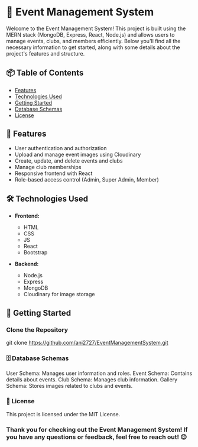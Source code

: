 # 🎉 Event Management System

Welcome to the Event Management System! This project is built using the MERN stack (MongoDB, Express, React, Node.js) and allows users to manage events, clubs, and members efficiently. Below you'll find all the necessary information to get started, along with some details about the project's features and structure.

## 📦 Table of Contents

- [Features](#-features)
- [Technologies Used](#-technologies-used)
- [Getting Started](#-getting-started)
- [Database Schemas](#-database-schemas)
- [License](#-license)

## 🚀 Features

- User authentication and authorization
- Upload and manage event images using Cloudinary
- Create, update, and delete events and clubs
- Manage club memberships
- Responsive frontend with React
- Role-based access control (Admin, Super Admin, Member)

## 🛠 Technologies Used

- **Frontend:**   
  - HTML
  - CSS
  - JS
  - React
  - Bootstrap

- **Backend:**
  - Node.js
  - Express
  - MongoDB
  - Cloudinary for image storage

## 🌱 Getting Started

### Clone the Repository

git clone https://github.com/ani2727/EventManagementSystem.git

### 🗄 Database Schemas
User Schema: Manages user information and roles.
Event Schema: Contains details about events.
Club Schema: Manages club information.
Gallery Schema: Stores images related to clubs and events.


### 📝 License
This project is licensed under the MIT License.

### Thank you for checking out the Event Management System! If you have any questions or feedback, feel free to reach out! 😊
